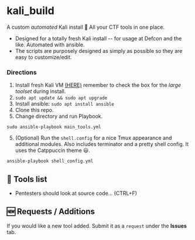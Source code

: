 # kali_build
A custom *automated* Kali install 🚩 All your CTF tools in one place.  
- Designed for a totally fresh Kali install -- for usage at Defcon and the like. Automated with ansible. 
- The scripts are purposely designed as simply as possible so they are easy to customize/edit.

### Directions  
1. Install fresh Kali VM [(HERE)](https://www.kali.org/get-kali/#kali-platforms) remember to check the box for the *large toolset* during install.
2. `sudo apt update && sudo apt upgrade`
3. Install ansible: `sudo apt install ansible`
4. Clone this repo.
5. Change directory and run Playbook.
```
sudo ansible-playbook main_tools.yml
```

5. (Optional) Run the `shell.config` for a nice Tmux appearance and additional modules. Also includes terminator and a pretty shell config. It uses the Catppuccin theme 😃.   
```
ansible-playbook shell_config.yml
```

## 🔨 Tools list
- Pentesters should look at source code... (CTRL+F)

## 🆕 Requests / Additions  
If you would like a new tool added. Submit it as a `request` under the **Issues** tab. 


